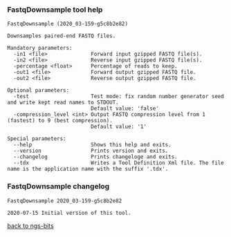 ### FastqDownsample tool help
	FastqDownsample (2020_03-159-g5c8b2e82)
	
	Downsamples paired-end FASTQ files.
	
	Mandatory parameters:
	  -in1 <file>              Forward input gzipped FASTQ file(s).
	  -in2 <file>              Reverse input gzipped FASTQ file(s).
	  -percentage <float>      Percentage of reads to keep.
	  -out1 <file>             Forward output gzipped FASTQ file.
	  -out2 <file>             Reverse output gzipped FASTQ file.
	
	Optional parameters:
	  -test                    Test mode: fix random number generator seed and write kept read names to STDOUT.
	                           Default value: 'false'
	  -compression_level <int> Output FASTQ compression level from 1 (fastest) to 9 (best compression).
	                           Default value: '1'
	
	Special parameters:
	  --help                   Shows this help and exits.
	  --version                Prints version and exits.
	  --changelog              Prints changeloge and exits.
	  --tdx                    Writes a Tool Definition Xml file. The file name is the application name with the suffix '.tdx'.
	
### FastqDownsample changelog
	FastqDownsample 2020_03-159-g5c8b2e82
	
	2020-07-15 Initial version of this tool.
[back to ngs-bits](https://github.com/imgag/ngs-bits)